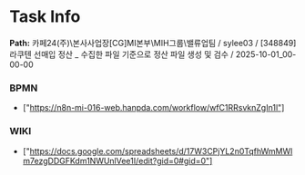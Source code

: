 # Task Info

**Path:** 카페24(주)\본사사업장\[CG]MI본부\MIH그룹\밸류업팀 / sylee03 / [348849] 라쿠텐 선매입 정산 _ 수집한 파일 기준으로 정산 파일 생성 및 검수 / 2025-10-01_00-00-00

### BPMN
- ["https://n8n-mi-016-web.hanpda.com/workflow/wfC1RRsvknZgIn1l"]

### WIKI
- ["https://docs.google.com/spreadsheets/d/17W3CPjYL2n0TqfhWmMWlm7ezgDDGFKdm1NWUnlVee1I/edit?gid=0#gid=0"]

